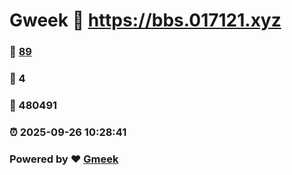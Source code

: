 # Gweek :link: https://bbs.017121.xyz 
### :page_facing_up: [89](https://bbs.017121.xyz/tag.html) 
### :speech_balloon: 4 
### :hibiscus: 480491 
### :alarm_clock: 2025-09-26 10:28:41 
### Powered by :heart: [Gmeek](https://github.com/Meekdai/Gmeek)
